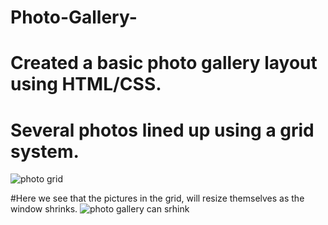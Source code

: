 # Photo-Gallery-
# Created a basic photo gallery layout using HTML/CSS.

# Several photos lined up using a grid system. 
![photo grid](https://user-images.githubusercontent.com/46942833/97501744-0b611080-192f-11eb-8301-1da8f05783a8.PNG)

#Here we see that the pictures in the grid, will resize themselves as the window shrinks. 
![photo gallery can srhink](https://user-images.githubusercontent.com/46942833/97501749-0c923d80-192f-11eb-933a-8fb527d91cc1.PNG)

